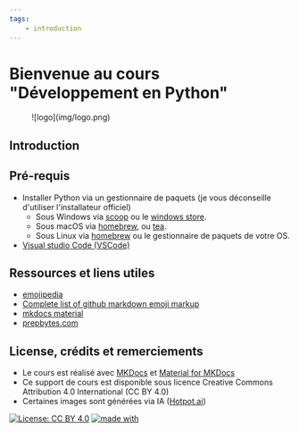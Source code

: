 ```yaml
---
tags:
    - introduction
---
```


# Bienvenue au cours "Développement en Python"

<figure markdown>
  ![logo](img/logo.png)
</figure>

## Introduction

## Pré-requis

- Installer Python via un gestionnaire de paquets (je vous déconseille d'utiliser l'installateur officiel)
    - Sous Windows via [scoop](https://scoop.sh/#/) ou le [windows store](https://apps.microsoft.com/store/search?publisher=Python%20Software%20Foundation).
    - Sous macOS via [homebrew](https://brew.sh/), ou [tea](https://tea.xyz/).
    - Sous Linux via [homebrew](https://brew.sh/) ou le gestionnaire de paquets de votre OS.
- [Visual studio Code (VSCode)](https://code.visualstudio.com/)

## Ressources et liens utiles

- [emojipedia](https://emojipedia.org/)
- [Complete list of github markdown emoji markup](https://gist.github.com/rxaviers/7360908)
- [mkdocs material](https://squidfunk.github.io/mkdocs-material)
- [prepbytes.com](https://www.prepbytes.com/blog/python/indentation-in-python/)

## License, crédits et remerciements

- Le cours est réalisé avec [MKDocs](https://www.mkdocs.org/) et [Material for MKDocs](https://squidfunk.github.io/mkdocs-material/)
- Ce support de cours est disponible sous licence Creative Commons Attribution 4.0 International (CC BY 4.0)
- Certaines images sont générées via IA ([Hotpot.ai](https://hotpot.ai/art-generator))

[![License: CC BY 4.0](https://img.shields.io/badge/License-CC_BY_4.0-lightgrey.svg)](https://creativecommons.org/licenses/by/4.0/)
[![made with](https://img.shields.io/badge/made%20with-mkdocs%20material-yellowgreen)](https://squidfunk.github.io/mkdocs-material/)
